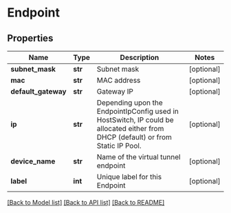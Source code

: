 # Endpoint

## Properties
Name | Type | Description | Notes
------------ | ------------- | ------------- | -------------
**subnet_mask** | **str** | Subnet mask | [optional] 
**mac** | **str** | MAC address | [optional] 
**default_gateway** | **str** | Gateway IP | [optional] 
**ip** | **str** | Depending upon the EndpointIpConfig used in HostSwitch, IP could be allocated either from DHCP (default) or from Static IP Pool. | [optional] 
**device_name** | **str** | Name of the virtual tunnel endpoint | [optional] 
**label** | **int** | Unique label for this Endpoint | [optional] 

[[Back to Model list]](../README.md#documentation-for-models) [[Back to API list]](../README.md#documentation-for-api-endpoints) [[Back to README]](../README.md)

